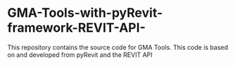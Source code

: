 # GMA-Tools-with-pyRevit-framework-REVIT-API-
This repository contains the source code for GMA Tools. This code is based on and developed from pyRevit and the REVIT API
